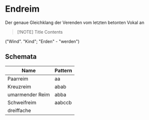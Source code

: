 # Endreim
Der genaue Gleichklang der Verenden vom letzten betonten Vokal an

> [!NOTE] Title
> Contents

("Wind". "Kind"; "Erden" - "werden")

## Schemata

| Name            | Pattern |
| --------------- | ------- |
| Paarreim        | aa      |
| Kreuzreim       | abab    |
| umarmender Reim | abba    |
| Schweifreim     | aabccb  |
| dreiffache      |         |
